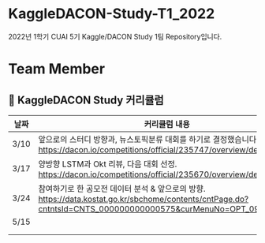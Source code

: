 # KaggleDACON-Study-T1_2022
2022년 1학기 CUAI 5기 Kaggle/DACON Study 1팀 Repository입니다.

# Team Member



##  🍎 KaggleDACON Study 커리큘럼

 날짜  | 커리큘럼 내용 |
 --  | ----------- |
3/10 | 앞으로의 스터디 방향과, 뉴스토픽분류 대회를 하기로 결정했습니다.  https://dacon.io/competitions/official/235747/overview/description |
3/17 | 양방향 LSTM과 Okt 리뷰, 다음 대회 선정.  https://dacon.io/competitions/official/235670/overview/description |
3/24 | 참여하기로 한 공모전 데이터 분석 & 앞으로의 방향. https://data.kostat.go.kr/sbchome/contents/cntPage.do?cntntsId=CNTS_000000000000575&curMenuNo=OPT_09_03_00_0
5/15 |  |
     |  |
     |  |
